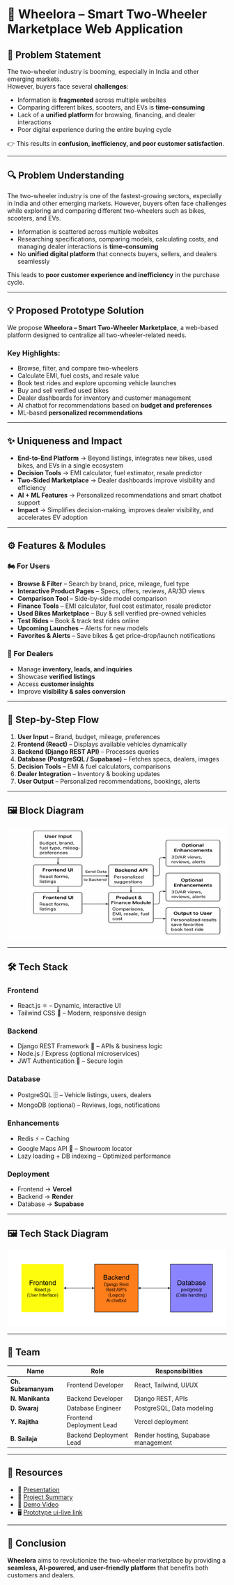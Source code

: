 # 🚀 Wheelora – Smart Two-Wheeler Marketplace Web Application  

## 🛑 Problem Statement  

The two-wheeler industry is booming, especially in India and other emerging markets.  
However, buyers face several **challenges**:  

- Information is **fragmented** across multiple websites  
- Comparing different bikes, scooters, and EVs is **time-consuming**  
- Lack of a **unified platform** for browsing, financing, and dealer interactions  
- Poor digital experience during the entire buying cycle  

👉 This results in **confusion, inefficiency, and poor customer satisfaction**.  

---

## 🔍 Problem Understanding  

The two-wheeler industry is one of the fastest-growing sectors, especially in India and other emerging markets. However, buyers often face challenges while exploring and comparing different two-wheelers such as bikes, scooters, and EVs.  

- Information is scattered across multiple websites  
- Researching specifications, comparing models, calculating costs, and managing dealer interactions is **time-consuming**  
- No **unified digital platform** that connects buyers, sellers, and dealers seamlessly  

This leads to **poor customer experience and inefficiency** in the purchase cycle.  

---

## 💡 Proposed Prototype Solution  

We propose **Wheelora – Smart Two-Wheeler Marketplace**, a web-based platform designed to centralize all two-wheeler-related needs.  

### Key Highlights:
- Browse, filter, and compare two-wheelers  
- Calculate EMI, fuel costs, and resale value  
- Book test rides and explore upcoming vehicle launches  
- Buy and sell verified used bikes  
- Dealer dashboards for inventory and customer management  
- AI chatbot for recommendations based on **budget and preferences**  
- ML-based **personalized recommendations**  

---

## ✨ Uniqueness and Impact  

- **End-to-End Platform** → Beyond listings, integrates new bikes, used bikes, and EVs in a single ecosystem  
- **Decision Tools** → EMI calculator, fuel estimator, resale predictor  
- **Two-Sided Marketplace** → Dealer dashboards improve visibility and efficiency  
- **AI + ML Features** → Personalized recommendations and smart chatbot support  
- **Impact** → Simplifies decision-making, improves dealer visibility, and accelerates EV adoption  

---

## ⚙️ Features & Modules  

### 🏍️ For Users  
- **Browse & Filter** – Search by brand, price, mileage, fuel type  
- **Interactive Product Pages** – Specs, offers, reviews, AR/3D views  
- **Comparison Tool** – Side-by-side model comparison  
- **Finance Tools** – EMI calculator, fuel cost estimator, resale predictor  
- **Used Bikes Marketplace** – Buy & sell verified pre-owned vehicles  
- **Test Rides** – Book & track test rides online  
- **Upcoming Launches** – Alerts for new models  
- **Favorites & Alerts** – Save bikes & get price-drop/launch notifications  

### 🏢 For Dealers  
- Manage **inventory, leads, and inquiries**  
- Showcase **verified listings**  
- Access **customer insights**  
- Improve **visibility & sales conversion**  

---

## 🔄 Step-by-Step Flow  

1. **User Input** – Brand, budget, mileage, preferences  
2. **Frontend (React)** – Displays available vehicles dynamically  
3. **Backend (Django REST API)** – Processes queries  
4. **Database (PostgreSQL / Supabase)** – Fetches specs, dealers, images  
5. **Decision Tools** – EMI & fuel calculators, comparisons  
6. **Dealer Integration** – Inventory & booking updates  
7. **User Output** – Personalized recommendations, bookings, alerts  

---

## 🖼️ Block Diagram  

![Block Diagram](https://github.com/subramanyamchoda/Two-Wheeler-Marketplace-Web-Application-Wheelora/blob/main/Untitled.png)  

---

## 🛠 Tech Stack  

### **Frontend**
- React.js ⚛️ – Dynamic, interactive UI  
- Tailwind CSS 🎨 – Modern, responsive design  

### **Backend**
- Django REST Framework 🐍 – APIs & business logic  
- Node.js / Express (optional microservices)  
- JWT Authentication 🔐 – Secure login  

### **Database**
- PostgreSQL 🗄 – Vehicle listings, users, dealers  
- MongoDB (optional) – Reviews, logs, notifications  

### **Enhancements**
- Redis ⚡ – Caching  
- Google Maps API 📍 – Showroom locator  
- Lazy loading + DB indexing – Optimized performance  

### **Deployment**
- Frontend → **Vercel**  
- Backend → **Render**  
- Database → **Supabase**  

---

## 🖼️ Tech Stack Diagram  

![Tech Stack](https://github.com/subramanyamchoda/Two-Wheeler-Marketplace-Web-Application-Wheelora/blob/main/111.drawio.png)

---

## 👥 Team  

| Name            | Role                     | Responsibilities |
|-----------------|--------------------------|------------------|
| **Ch. Subramanyam** | Frontend Developer       | React, Tailwind, UI/UX |
| **N. Manikanta**    | Backend Developer        | Django REST, APIs |
| **D. Swaraj**       | Database Engineer        | PostgreSQL, Data modeling |
| **Y. Rajitha**      | Frontend Deployment Lead | Vercel deployment |
| **B. Sailaja**      | Backend Deployment Lead  | Render hosting, Supabase management |

---

## 📂 Resources  

- 📑 [Presentation](https://github.com/subramanyamchoda/qisicons/blob/main/Our%20Smart%20SolutionWheelora.pdf)  
- 📄 [Project Summary](https://github.com/subramanyamchoda/Two-Wheeler-Marketplace-Web-Application-Wheelora/blob/main/Project_Summary(qiscons).pdf)  
- 🎥 [Demo Video](https://drive.google.com/file/d/1qVhyvH5i72pmE3s5X7yQS3PaaJbM05pC/view?usp=drivesdk)  
- 🖥 [Prototype ui-live link](http://hackton-ui.vercel.app/)  

---

## 📌 Conclusion  

**Wheelora** aims to revolutionize the two-wheeler marketplace by providing a **seamless, AI-powered, and user-friendly platform** that benefits both customers and dealers.  

